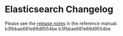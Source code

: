 # Elasticsearch Changelog

Please see the [release notes](https://www.elastic.co/guide/en/elasticsearch/reference/current/es-release-notes.html) in the reference manual.
b3fbbae681e69d9554be
b3fbbae681e69d9554be
